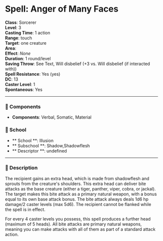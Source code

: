 
# Spell: Anger of Many Faces
**Class**: Sorcerer  
**Level**: 3  
**Casting Time**: 1 action  
**Range**: touch  
**Target**: one creature  
**Area**:   
**Effect**: _None_  
**Duration**: 1 round/level  
**Saving Throw**: See Text, Will disbelief (+3 vs. Will disbelief (if interacted with))  
**Spell Resistance**: Yes (yes)  
**DC**: 13  
**Caster Level**: 1  
**Spontaneous**: Yes

---

### 🔮 Components
- **Components**: Verbal, Somatic, Material

### 🏫 School
- ** School **: Illusion
- ** Subschool **: Shadow,Shadowflesh
- ** Descriptor **: undefined
---

### 📜 Description
The recipient gains an extra head, which is made from shadowflesh and sprouts from the creature's shoulders. This extra head can  deliver bite attacks as the base creature (either a tiger, panther, viper, cobra, or jackal). The target makes this bite attack as a primary natural weapon, with a bonus equal to its own base attack bonus. The bite attack always deals 1d6 hp damage/2 caster levels (max 5d6). The recipient cannot be flanked while the spell is in effect.

For every 4 caster levels you possess, this spell produces a further head (maximum of 5 heads). All bite attacks are primary natural weapons, meaning you can make attacks with all of them as part of a standard attack action.
